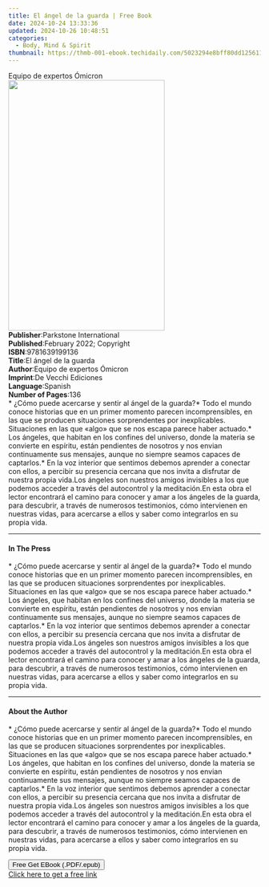 ```yaml
---
title: El ángel de la guarda | Free Book
date: 2024-10-24 13:33:36
updated: 2024-10-26 10:48:51
categories:
  - Body, Mind & Spirit
thumbnail: https://thmb-001-ebook.techidaily.com/5023294e8bff80dd1256117a18bfbd92022874e256acda7aa97ef0acce659d96.jpg
---
```

<main id="book-container">
  <div class="flex flex-col">
    <div class="book-brief flex-1 py-6 px-4 sm:p-6 md:py-10 md:px-8">
      <!-- brief-->
      <div class="book-brief-main">Equipo de expertos Ómicron</div>
    </div>
    <div
      class="book-meta-info flex-1 grid gap-4 col-start-1 col-end-3 row-start-1 sm:mb-6 sm:grid-cols-4 lg:gap-6 lg:col-start-2 lg:row-end-6 lg:row-span-6 lg:mb-0"
    >
      <div
        class="book-meta-info-left place-content-center mt-4 p-4 text-sm leading-6 col-start-2 col-span-2 dark:text-slate-400"
      >
        <img
          class="w-full h-500 object-cover rounded-lg sm:h-255 sm:col-span-2 lg:col-span-full"
          src="https://img-001-ebook.techidaily.com/cf1771301fc50fa19cbdf19b6f7cc91e6b5f0b6248a9e2f548baa00f1f68c890.jpg"
          alt=""
          width="312"
          height="500"
        />
      </div>
      <div
        class="book-meta-info-right mt-2 col-start-1 row-start-2 col-span-3 self-center"
      >
        <!-- meta data  -->
        <div class="flex flex-col px-4 md:px-8">
          <div class="flex-1">
            <strong>Publisher</strong>:<span class="px-2"
              >Parkstone International</span
            >
          </div>
          <div class="flex-1">
            <strong>Published</strong>:<span class="px-2"
              >February 2022; Copyright</span
            >
          </div>
          <div class="flex-1">
            <strong>ISBN</strong>:<span class="px-2">9781639199136</span>
          </div>
          <div class="flex-1">
            <strong>Title</strong>:<span class="px-2"
              >El ángel de la guarda</span
            >
          </div>
          <div class="flex-1">
            <strong>Author</strong>:<span class="px-2"
              >Equipo de expertos Ómicron</span
            >
          </div>
          <div class="flex-1">
            <strong>Imprint</strong>:<span class="px-2"
              >De Vecchi Ediciones</span
            >
          </div>
          <div class="flex-1">
            <strong>Language</strong>:<span class="px-2">Spanish</span>
          </div>
          <div class="flex-1">
            <strong>Number of Pages</strong>:<span class="px-2">136</span>
          </div>
        </div>
      </div>
    </div>
    <div class="book-description flex-1 py-6 px-4 sm:p-6 md:py-10 md:px-8">
      <div class="book-description-main">
        <div accordion-content="" id="description">
          * ¿Cómo puede acercarse y sentir al ángel de la guarda?* Todo el mundo
          conoce historias que en un primer momento parecen incomprensibles, en
          las que se producen situaciones sorprendentes por inexplicables.
          Situaciones en las que «algo» que se nos escapa parece haber actuado.*
          Los ángeles, que habitan en los confines del universo, donde la
          materia se convierte en espíritu, están pendientes de nosotros y nos
          envian continuamente sus mensajes, aunque no siempre seamos capaces de
          captarlos.* En la voz interior que sentimos debemos aprender a
          conectar con ellos, a percibir su presencia cercana que nos invita a
          disfrutar de nuestra propia vida.Los ángeles son nuestros amigos
          invisibles a los que podemos acceder a través del autocontrol y la
          meditación.En esta obra el lector encontrará el camino para conocer y
          amar a los ángeles de la guarda, para descubrir, a través de numerosos
          testimonios, cómo intervienen en nuestras vidas, para acercarse a
          ellos y saber como integrarlos en su propia vida.
        </div>
      </div>
    </div>
    <div class="book-excerpts flex-1 py-6 px-4 sm:p-6 md:py-10 md:px-8">
      <!-- excerpts-->
      <div class="book-excerpts-main">
        <hr />
        <h4 class="placeholder placeholder-heading">
          <span>In The Press</span>
        </h4>
        <p>
          * ¿Cómo puede acercarse y sentir al ángel de la guarda?* Todo el mundo
          conoce historias que en un primer momento parecen incomprensibles, en
          las que se producen situaciones sorprendentes por inexplicables.
          Situaciones en las que «algo» que se nos escapa parece haber actuado.*
          Los ángeles, que habitan en los confines del universo, donde la
          materia se convierte en espíritu, están pendientes de nosotros y nos
          envian continuamente sus mensajes, aunque no siempre seamos capaces de
          captarlos.* En la voz interior que sentimos debemos aprender a
          conectar con ellos, a percibir su presencia cercana que nos invita a
          disfrutar de nuestra propia vida.Los ángeles son nuestros amigos
          invisibles a los que podemos acceder a través del autocontrol y la
          meditación.En esta obra el lector encontrará el camino para conocer y
          amar a los ángeles de la guarda, para descubrir, a través de numerosos
          testimonios, cómo intervienen en nuestras vidas, para acercarse a
          ellos y saber como integrarlos en su propia vida.
        </p>
      </div>
    </div>
    <div class="book-about-author flex-1 py-6 px-4 sm:p-6 md:py-10 md:px-8">
      <!-- about author-->
      <div class="book-main-author-main">
        <hr />
        <h4 class="placeholder placeholder-heading">
          <span>About the Author</span>
        </h4>
        <p>
          * ¿Cómo puede acercarse y sentir al ángel de la guarda?* Todo el mundo
          conoce historias que en un primer momento parecen incomprensibles, en
          las que se producen situaciones sorprendentes por inexplicables.
          Situaciones en las que «algo» que se nos escapa parece haber actuado.*
          Los ángeles, que habitan en los confines del universo, donde la
          materia se convierte en espíritu, están pendientes de nosotros y nos
          envian continuamente sus mensajes, aunque no siempre seamos capaces de
          captarlos.* En la voz interior que sentimos debemos aprender a
          conectar con ellos, a percibir su presencia cercana que nos invita a
          disfrutar de nuestra propia vida.Los ángeles son nuestros amigos
          invisibles a los que podemos acceder a través del autocontrol y la
          meditación.En esta obra el lector encontrará el camino para conocer y
          amar a los ángeles de la guarda, para descubrir, a través de numerosos
          testimonios, cómo intervienen en nuestras vidas, para acercarse a
          ellos y saber como integrarlos en su propia vida.
        </p>
      </div>
    </div>
    <div class="book-free-get flex-1 py-6 px-4 sm:p-6 md:py-10 md:px-8">
      <button
        id="btn-free-get"
        class="bg-blue-500 hover:bg-blue-700 text-white font-bold py-2 px-4 rounded"
      >
        Free Get EBook (.PDF/.epub)
      </button>
      <div id="countdown-display" class="px-2 text-lg mt-2"></div>
      <a
        id="free-link"
        class="hidden bg-blue-500 hover:bg-blue-700 text-white font-bold py-2 px-4 rounded"
        href="https://www.ebooks.com/en-us/book/210768304/el-ngel-de-la-guarda/equipo-de-expertos-micron/"
        target="_blank"
        >Click here to get a free link</a
      >
    </div>
    <script>
      let countdownTime = 0;
      let countdownInterval = null;
      document
        .getElementById('btn-free-get')
        .addEventListener('click', startCountdown);
      function startCountdown() {
        countdownTime = new Date().getTime() + 60000 * 3;
        countdownInterval = setInterval(updateCountdown, 1000);
        document.getElementById('btn-free-get').disabled = true;
        document
          .getElementById('btn-free-get')
          .classList.add('bg-gray-500', 'cursor-not-allowed');
      }
      function updateCountdown() {
        let currentTime = new Date().getTime();
        let timeLeft = countdownTime - currentTime;
        let secondsLeft = Math.floor(timeLeft / 1000);
        document.getElementById('countdown-display').innerHTML =
          `Remaining time: ${secondsLeft} seconds.`;
        if (secondsLeft <= 0) {
          clearInterval(countdownInterval);
          document.getElementById('btn-free-get').classList.add('hidden');
          document.getElementById('free-link').classList.remove('hidden');
          document.getElementById('countdown-display').innerHTML = '';
        }
      }
    </script>
  </div>
</main>
